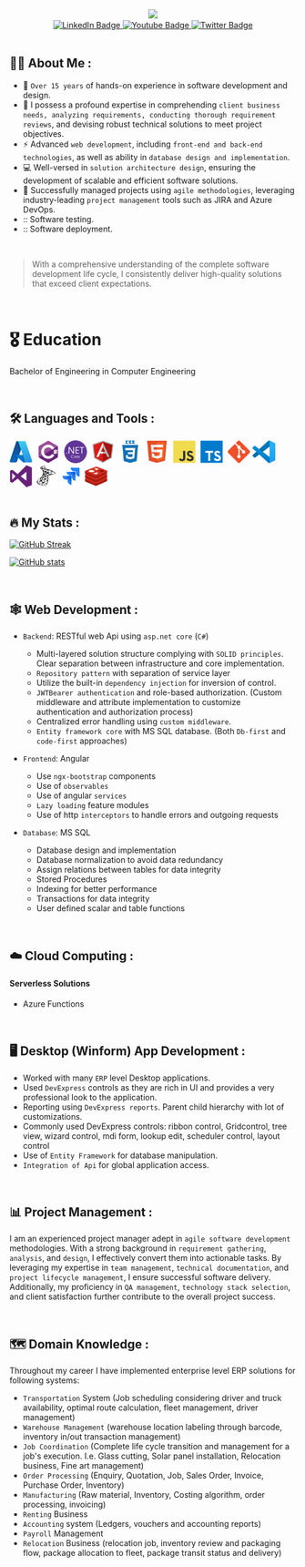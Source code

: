 <div id="header" align="center">
  <img src="https://media.giphy.com/media/M9gbBd9nbDrOTu1Mqx/giphy.gif" width="100"/>
  <div id="badges">
    <a href="your-linkedin-URL">
      <img src="https://img.shields.io/badge/LinkedIn-blue?style=for-the-badge&logo=linkedin&logoColor=white" alt="LinkedIn Badge"/>
    </a>
    <a href="your-youtube-URL">
      <img src="https://img.shields.io/badge/YouTube-red?style=for-the-badge&logo=youtube&logoColor=white" alt="Youtube Badge"/>
    </a>
    <a href="your-twitter-URL">
      <img src="https://img.shields.io/badge/Twitter-blue?style=for-the-badge&logo=twitter&logoColor=white" alt="Twitter Badge"/>
    </a>
  </div>
  <div><img src="https://komarev.com/ghpvc/?username=ManrajPatel85&style=flat-square&color=blue" alt=""/></div>
</div>


## :man_technologist: About Me :
- :date: `Over 15 years` of hands-on experience in software development and design.
- :seedling: I possess a profound expertise in comprehending `client business needs, analyzing requirements, conducting thorough requirement reviews`, and devising robust technical solutions to meet project objectives.
- :zap: Advanced `web development`, including `front-end and back-end technologies`, as well as ability in `database design and implementation`.
- :computer: Well-versed in `solution architecture design`, ensuring the development of scalable and efficient software solutions.
- :green_book: Successfully managed projects using `agile methodologies`, leveraging industry-leading `project management` tools such as JIRA and Azure DevOps.
- :: Software testing.
- :: Software deployment.

</br>

> With a comprehensive understanding of the complete software development life cycle, I consistently deliver high-quality solutions that exceed client expectations.

</br>

# :medal_military: Education 
Bachelor of Engineering in Computer Engineering

</br>

## :hammer_and_wrench: Languages and Tools :
<div>
  <img src="https://github.com/devicons/devicon/blob/master/icons/azure/azure-original.svg" title="Azure" alt="Azure" width="40" height="40"/>&nbsp;
  <img src="https://github.com/devicons/devicon/blob/master/icons/csharp/csharp-original.svg" title="csharp" alt="csharp" width="40" height="40"/>&nbsp;
  <img src="https://github.com/devicons/devicon/blob/master/icons/dotnetcore/dotnetcore-original.svg" title="dotnetcore" alt="dotnetcore" width="40" height="40"/>&nbsp;
  <img src="https://github.com/devicons/devicon/blob/master/icons/angularjs/angularjs-original.svg" title="angularjs" alt="angularjs" width="40" height="40"/>&nbsp;
  <img src="https://github.com/devicons/devicon/blob/master/icons/css3/css3-plain-wordmark.svg"  title="CSS3" alt="CSS" width="40" height="40"/>&nbsp;
  <img src="https://github.com/devicons/devicon/blob/master/icons/html5/html5-original.svg" title="HTML5" alt="HTML" width="40" height="40"/>&nbsp;
  <img src="https://github.com/devicons/devicon/blob/master/icons/javascript/javascript-original.svg" title="JavaScript" alt="JavaScript" width="40" height="40"/>&nbsp;
  <img src="https://github.com/devicons/devicon/blob/master/icons/typescript/typescript-original.svg" title="typescript"  alt="typescript" width="40" height="40"/>&nbsp;
  <img src="https://github.com/devicons/devicon/blob/master/icons/git/git-original.svg" title="Git" **alt="Git" width="40" height="40"/>
  <img src="https://github.com/devicons/devicon/blob/master/icons/vscode/vscode-original.svg" title="vscode" **alt="vscode" width="40" height="40"/>
  <img src="https://github.com/devicons/devicon/blob/master/icons/visualstudio/visualstudio-plain.svg" title="visualstudio" **alt="visualstudio" width="40" height="40"/>
  <img src="https://github.com/devicons/devicon/blob/master/icons/microsoftsqlserver/microsoftsqlserver-plain.svg" title="microsoftsqlserver" **alt="microsoftsqlserver" width="40" height="40"/>
  <img src="https://github.com/devicons/devicon/blob/master/icons/jira/jira-original.svg" title="jira" **alt="jira" width="40" height="40"/>
  <img src="https://github.com/devicons/devicon/blob/master/icons/redis/redis-original.svg" title="redis" **alt="redis" width="40" height="40"/>
</div>

</br>

## :fire: My Stats :
[![GitHub Streak](http://github-readme-streak-stats.herokuapp.com?user=ManrajPatel85&show_icons=true)]()

[![GitHub stats](https://github-readme-stats.vercel.app/api?username=ManrajPatel85)]()

</br>

## :spider_web: Web Development :
- `Backend`: RESTful web Api using `asp.net core` (`C#`)
	- Multi-layered solution structure complying with `SOLID principles`. Clear separation between infrastructure and core implementation.
	- `Repository pattern` with separation of service layer
	- Utilize the built-in `dependency injection` for inversion of control. 
	- `JWTBearer authentication` and role-based authorization. (Custom middleware and attribute implementation to customize authentication and authorization process)
	- Centralized error handling using `custom middleware`.
	- `Entity framework core` with MS SQL database. (Both `Db-first` and `code-first` approaches)
	
- `Frontend`: Angular
	- Use `ngx-bootstrap` components
	- Use of `observables`
	- Use of angular `services`
	- `Lazy loading` feature modules
	- Use of http `interceptors` to handle errors and outgoing requests
	
- `Database`: MS SQL
	- Database design and implementation
	- Database normalization to avoid data redundancy
	- Assign relations between tables for data integrity
	- Stored Procedures
	- Indexing for better performance
	- Transactions for data integrity
  - User defined scalar and table functions

</br>

## :cloud: Cloud Computing :

#### Serverless Solutions
- Azure Functions

</br>

## :desktop_computer: Desktop (Winform) App Development :
- Worked with many `ERP` level Desktop applications.
- Used `DevExpress` controls as they are rich in UI and provides a very professional look to the application.
- Reporting using `DevExpress reports`. Parent child hierarchy with lot of customizations.
- Commonly used DevExpress controls: ribbon control, Gridcontrol, tree view, wizard control, mdi form, lookup edit, scheduler control, layout control
- Use of `Entity Framework` for database manipulation.
- `Integration of Api` for global application access.

</br>

## :bar_chart: Project Management :
I am an experienced project manager adept in `agile software development` methodologies. With a strong background in `requirement gathering`, `analysis`, and `design`, I effectively convert them into actionable tasks. By leveraging my expertise in `team management`, `technical documentation`, and `project lifecycle management`, I ensure successful software delivery. Additionally, my proficiency in `QA management`, `technology stack selection`, and client satisfaction further contribute to the overall project success.

</br>

## :world_map: Domain Knowledge :
Throughout my career I have implemented enterprise level ERP solutions for following systems:
- `Transportation` System (Job scheduling considering driver and truck availability, optimal route calculation, fleet management, driver management)
- `Warehouse Management` (warehouse location labeling through barcode, inventory in/out transaction management)
- `Job Coordination` (Complete life cycle transition and management for a job's execution. I.e. Glass cutting, Solar panel installation, Relocation business, Fine art management)
- `Order Processing` (Enquiry, Quotation, Job, Sales Order, Invoice, Purchase Order, Inventory)
- `Manufacturing` (Raw material, Inventory, Costing algorithm, order processing, invoicing)
- `Renting` Business
- `Accounting` system (Ledgers, vouchers and accounting reports) 
- `Payroll` Management
- `Relocation` Business (relocation job, inventory review and packaging flow, package allocation to fleet, package transit status and delivery)



